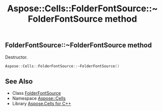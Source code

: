 ﻿---
title: Aspose::Cells::FolderFontSource::~FolderFontSource method
linktitle: ~FolderFontSource
second_title: Aspose.Cells for C++ API Reference
description: 'Aspose::Cells::FolderFontSource::~FolderFontSource method. Destructor in C++.'
type: docs
weight: 200
url: /cpp/aspose.cells/folderfontsource/~folderfontsource/
---
## FolderFontSource::~FolderFontSource method


Destructor.

```cpp
Aspose::Cells::FolderFontSource::~FolderFontSource()
```

## See Also

* Class [FolderFontSource](../)
* Namespace [Aspose::Cells](../../)
* Library [Aspose.Cells for C++](../../../)
